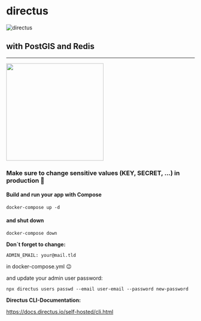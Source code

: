 # directus

![directus](https://user-images.githubusercontent.com/522079/158864859-0fbeae62-9d7a-4619-b35e-f8fa5f68e0c8.png)

## with PostGIS and Redis

---

<img src="https://www.docker.com/wp-content/uploads/2022/03/Moby-logo.png" data-canonical-src="https://www.docker.com/wp-content/uploads/2022/03/Moby-logo.png" width="260" />

### Make sure to change sensitive values (KEY, SECRET, ...) in production 🧐

#### Build and run your app with Compose

`docker-compose up -d`

#### and shut down

`docker-compose down`

**Don´t forget to change:**

```
ADMIN_EMAIL: your@mail.tld
```

in docker-compose.yml 😉

and update your admin user password:
```
npx directus users passwd --email user-email --password new-password
```

**Directus CLI-Documentation:**

https://docs.directus.io/self-hosted/cli.html

